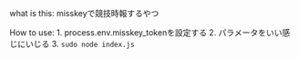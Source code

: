 what is this: 
 misskeyで競技時報するやつ 

How to use: 
    1. process.env.misskey_tokenを設定する 
    2. パラメータをいい感じにいじる 
    3. `sudo node index.js`
